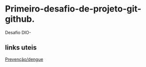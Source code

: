 # Primeiro-desafio-de-projeto-git-github.
Desafio DIO-

## links uteis 
[Prevenção/dengue](https://g1.globo.com/luta-contra-a-dengue/)
